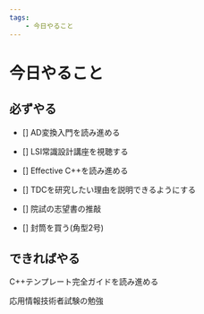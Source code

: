 ```yaml
---
tags:
    - 今日やること
---
```


# 今日やること
## 必ずやる

- [] AD変換入門を読み進める

- [] LSI常識設計講座を視聴する

- [] Effective C++を読み進める

- [] TDCを研究したい理由を説明できるようにする

- [] 院試の志望書の推敲

- [] 封筒を買う(角型2号)

## できればやる
C++テンプレート完全ガイドを読み進める

応用情報技術者試験の勉強